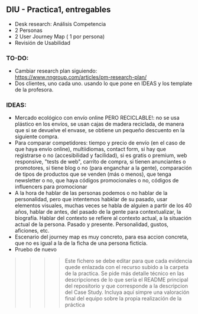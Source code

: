 ## DIU - Practica1, entregables


- Desk research: Análisis Competencia 
- 2 Personas 
- 2 User Journey Map  ( 1 por persona)
- Revisión de Usabilidad

### TO-DO:

- Cambiar research plan siguiendo: https://www.nngroup.com/articles/pm-research-plan/
- Dos clientes, uno cada uno. usando lo que pone en IDEAS y los template de la profesora.

### IDEAS:

- Mercado ecológico con envío online PERO RECICLABLE!: no se usa plástico en los envíos, se usan cajas de madera reciclada, de manera que si se devuelve el envase, se obtiene un pequeño descuento en la siguiente compra.
- Para comparar competidores: tiempo y precio de envío (en el caso de que haya envío online), multiidiomas, contact form, si hay que registrarse o no (accesibilidad y facilidad), si es gratis o premium, web responsive, "tests de web", carrito de compra, si tienen anunciantes o promotores, si tiene blog o no (para enganchar a la gente), comparación de tipos de productos que se venden (más o menos), que tenga newsletter o no, que haya códigos promocionales o no, códigos de influencers para promocionar
- A la hora de hablar de las personas podemos o no hablar de la personalidad, pero que intentemos habklar de su pasado, usar elementos visuales, muchas veces se habla de alguien a partir de los 40 años, hablar de antes, del pasado de la gente para contextualizar, la biografía. Hablar del contexto se refiere al contexto actual, a la situación actual de la persona. Pasado y presente. Personalidad, gustos, aficiones, etc.
- Escenario del journey map es muy concreto, para esa accion concreta, que no es igual a la de la ficha de una persona ficticia.
- Pruebo de nuevo


>>>> Este fichero se debe editar para que cada evidencia quede enlazada con el recurso subido a la carpeta de la practica. Se pide más detalle técnico en las descripciones de lo que sería el README principal del repositorio y que corresponde a la descripcion del Case Study.
>>>> Incluya aquí simpre una valoración final del equipo sobre la propia realización de la práctica
